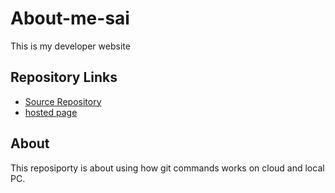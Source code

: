 # About-me-sai
  This is my developer website
## Repository Links

 * [Source Repository](https://github.com/Saikrishna1545/About-me-sai)
 * [hosted page](https://github.com/Saikrishna1545/About-me-sai) 


 ## About
   This  reposiporty is about using how git commands works on cloud and local PC.

 
